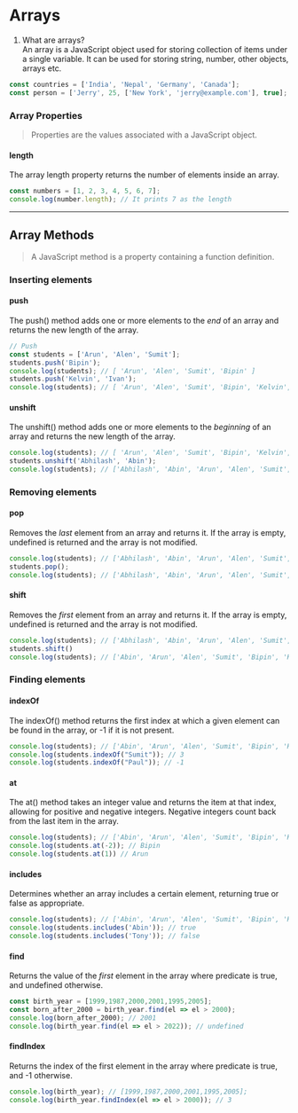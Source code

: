 # Arrays

1. What are arrays?  
An array is a JavaScript object used for storing collection of items under a single variable. It can be used for storing string, number, other objects, arrays etc.

```JavaScript
const countries = ['India', 'Nepal', 'Germany', 'Canada'];
const person = ['Jerry', 25, ['New York', 'jerry@example.com'], true];
```

### Array Properties
>Properties are the values associated with a JavaScript object.
#### length
The array length property returns the number of elements inside an array.
```JavaScript
const numbers = [1, 2, 3, 4, 5, 6, 7];
console.log(number.length); // It prints 7 as the length
```

---
## Array Methods
>A JavaScript method is a property containing a function definition.

### Inserting elements
#### push
The push() method adds one or more elements to the *end* of an array and returns the new length of the array. 
```JavaScript
// Push
const students = ['Arun', 'Alen', 'Sumit'];
students.push('Bipin'); 
console.log(students); // [ 'Arun', 'Alen', 'Sumit', 'Bipin' ]
students.push('Kelvin', 'Ivan');
console.log(students); // [ 'Arun', 'Alen', 'Sumit', 'Bipin', 'Kelvin', 'Ivan' ]
```

#### unshift  
The unshift() method adds one or more elements to the *beginning* of an array and returns the new length of the array. 
```JavaScript
console.log(students); // [ 'Arun', 'Alen', 'Sumit', 'Bipin', 'Kelvin', 'Ivan' ]
students.unshift('Abhilash', 'Abin');
console.log(students); // ['Abhilash', 'Abin', 'Arun', 'Alen', 'Sumit', 'Bipin', 'Kelvin', 'Ivan']
```
### Removing elements
#### pop
Removes the *last* element from an array and returns it. If the array is empty, undefined is returned and the array is not modified.
```JavaScript
console.log(students); // ['Abhilash', 'Abin', 'Arun', 'Alen', 'Sumit', 'Bipin', 'Kelvin', 'Ivan']
students.pop();
console.log(students); // ['Abhilash', 'Abin', 'Arun', 'Alen', 'Sumit', 'Bipin', 'Kelvin']
```

#### shift
Removes the *first* element from an array and returns it. If the array is empty, undefined is returned and the array is not modified.
```JavaScript
console.log(students); // ['Abhilash', 'Abin', 'Arun', 'Alen', 'Sumit', 'Bipin', 'Kelvin']
students.shift()
console.log(students); // ['Abin', 'Arun', 'Alen', 'Sumit', 'Bipin', 'Kelvin']
```

### Finding elements
#### indexOf
The indexOf() method returns the first index at which a given element can be found in the array, or -1 if it is not present. 
```JavaScript
console.log(students); // ['Abin', 'Arun', 'Alen', 'Sumit', 'Bipin', 'Kelvin']
console.log(students.indexOf("Sumit")); // 3
console.log(students.indexOf("Paul")); // -1
```
#### at
The at() method takes an integer value and returns the item at that index, allowing for positive and negative integers. Negative integers count back from the last item in the array.
```JavaScript
console.log(students); // ['Abin', 'Arun', 'Alen', 'Sumit', 'Bipin', 'Kelvin']
console.log(students.at(-2)); // Bipin
console.log(students.at(1)) // Arun
```

#### includes
Determines whether an array includes a certain element, returning true or false as appropriate.
```JavaScript
console.log(students); // ['Abin', 'Arun', 'Alen', 'Sumit', 'Bipin', 'Kelvin']
console.log(students.includes('Abin')); // true
console.log(students.includes('Tony')); // false
```

#### find
Returns the value of the *first* element in the array where predicate is true, and undefined otherwise.
```JavaScript
const birth_year = [1999,1987,2000,2001,1995,2005];
const born_after_2000 = birth_year.find(el => el > 2000);
console.log(born_after_2000); // 2001
console.log(birth_year.find(el => el > 2022)); // undefined
```

#### findIndex
Returns the index of the first element in the array where predicate is true, and -1 otherwise.
```JavaScript
console.log(birth_year); // [1999,1987,2000,2001,1995,2005];
console.log(birth_year.findIndex(el => el > 2000)); // 3
```

